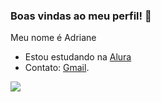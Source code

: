 ### Boas vindas ao meu perfil! 🖤
Meu nome é Adriane
- Estou estudando na [Alura](https://www.alura.com.br)
- Contato: [Gmail](adriane.duma@escola.pr.gov.br).
  
![](https://media.tenor.com/A0yCLZcqaGEAAAAM/cap-tornado.gif)

